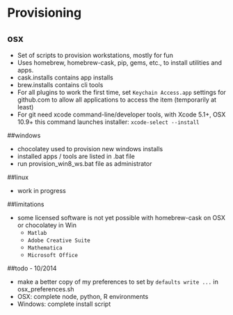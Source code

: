 # Provisioning
## osx
* Set of scripts to provision workstations, mostly for fun 
* Uses homebrew, homebrew-cask, pip, gems, etc., to install utilities and apps.
* cask.installs contains app installs
* brew.installs contains cli tools
* For all plugins to work the first time, set `Keychain Access.app` settings for github.com to allow all applications to access the item (temporarily at least)
* For git need xcode command-line/developer tools, with Xcode 5.1+, OSX 10.9+ this command launches installer:
    `xcode-select --install`

##windows
* chocolatey used to provision new windows installs
* installed apps / tools are listed in .bat file
* run provision_win8_ws.bat file as administrator

##linux
* work in progress

##limitations
* some licensed software is not yet possible with homebrew-cask on OSX or chocolatey in Win
    * `Matlab` 
    * `Adobe Creative Suite`
    * `Mathematica` 
    * `Microsoft Office` 

##todo - 10/2014
* make a better copy of my preferences to set by `defaults write ...` in osx_preferences.sh
* OSX: complete node, python, R environments
* Windows: complete install script
